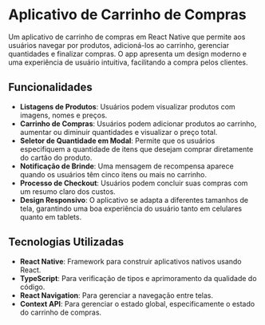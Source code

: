 # Aplicativo de Carrinho de Compras

Um aplicativo de carrinho de compras em React Native que permite aos usuários navegar por produtos, adicioná-los ao carrinho, gerenciar quantidades e finalizar compras. O app apresenta um design moderno e uma experiência de usuário intuitiva, facilitando a compra pelos clientes.

## Funcionalidades

- **Listagens de Produtos**: Usuários podem visualizar produtos com imagens, nomes e preços.
- **Carrinho de Compras**: Usuários podem adicionar produtos ao carrinho, aumentar ou diminuir quantidades e visualizar o preço total.
- **Seletor de Quantidade em Modal**: Permite que os usuários especifiquem a quantidade de itens que desejam comprar diretamente do cartão do produto.
- **Notificação de Brinde**: Uma mensagem de recompensa aparece quando os usuários têm cinco itens ou mais no carrinho.
- **Processo de Checkout**: Usuários podem concluir suas compras com um resumo claro dos custos.
- **Design Responsivo**: O aplicativo se adapta a diferentes tamanhos de tela, garantindo uma boa experiência do usuário tanto em celulares quanto em tablets.

## Tecnologias Utilizadas

- **React Native**: Framework para construir aplicativos nativos usando React.
- **TypeScript**: Para verificação de tipos e aprimoramento da qualidade do código.
- **React Navigation**: Para gerenciar a navegação entre telas.
- **Context API**: Para gerenciar o estado global, especificamente o estado do carrinho de compras.
